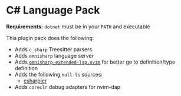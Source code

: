 # C# Language Pack

**Requirements:** `dotnet` must be in your `PATH` and executable

This plugin pack does the following:

- Adds `c_sharp` Treesitter parsers
- Adds `omnisharp` language server
- Adds [`omnisharp-extended-lsp.nvim`](https://github.com/Hoffs/omnisharp-extended-lsp.nvim) for better go to definition/type definition
- Adds the following `null-ls` sources:
  - [csharpier](https://github.com/belav/csharpier)
- Adds `coreclr` debug adapters for nvim-dap

<!-- vim: set ft=markdown: -->
